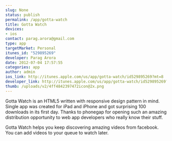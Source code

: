 ```yaml
--- 
slug: None
status: publish
permalink: /app/gotta-watch
title: Gotta Watch
devices: 
- ios
contact: parag.arora@gmail.com
type: app
targetMarket: Personal
itunes_id: "529895269"
developer: Parag Arora
date: 2012-07-04 17:57:55
categories: app
author: admin
ios_link: http://itunes.apple.com/us/app/gotta-watch/id529895269?mt=8
developer_link: http://itunes.apple.com/us/app/gotta-watch/id529895269?mt=8
thumb: /uploads/v2/4ff4842397472icon@2x.png
---
```



Gotta Watch is an HTML5 written with responsive design pattern in mind. Single app was created for iPad and iPhone and got surprising 100 downloads in its first day. Thanks to phonegap for opening such an amazing distribution opportunity to web app developers who really know their stuff.   

  

Gotta Watch helps you keep discovering amazing videos from facebook. You can add videos to your queue to watch later.
